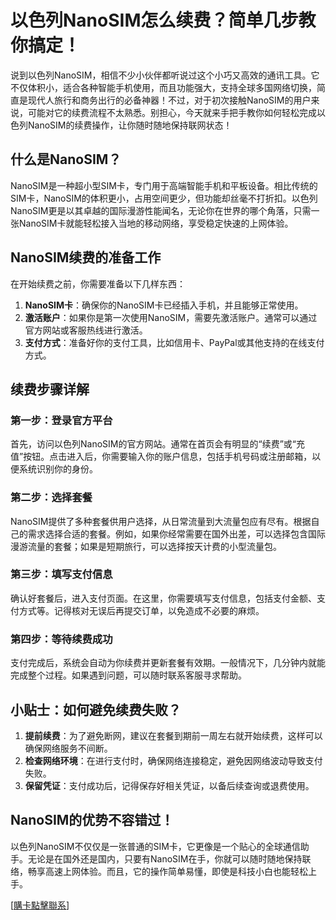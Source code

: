 # 以色列NanoSIM怎么续费？简单几步教你搞定！

说到以色列NanoSIM，相信不少小伙伴都听说过这个小巧又高效的通讯工具。它不仅体积小，适合各种智能手机使用，而且功能强大，支持全球多国网络切换，简直是现代人旅行和商务出行的必备神器！不过，对于初次接触NanoSIM的用户来说，可能对它的续费流程不太熟悉。别担心，今天就来手把手教你如何轻松完成以色列NanoSIM的续费操作，让你随时随地保持联网状态！

## 什么是NanoSIM？

NanoSIM是一种超小型SIM卡，专门用于高端智能手机和平板设备。相比传统的SIM卡，NanoSIM的体积更小，占用空间更少，但功能却丝毫不打折扣。以色列NanoSIM更是以其卓越的国际漫游性能闻名，无论你在世界的哪个角落，只需一张NanoSIM卡就能轻松接入当地的移动网络，享受稳定快速的上网体验。

## NanoSIM续费的准备工作

在开始续费之前，你需要准备以下几样东西：

1. **NanoSIM卡**：确保你的NanoSIM卡已经插入手机，并且能够正常使用。
2. **激活账户**：如果你是第一次使用NanoSIM，需要先激活账户。通常可以通过官方网站或客服热线进行激活。
3. **支付方式**：准备好你的支付工具，比如信用卡、PayPal或其他支持的在线支付方式。

## 续费步骤详解

### 第一步：登录官方平台

首先，访问以色列NanoSIM的官方网站。通常在首页会有明显的“续费”或“充值”按钮。点击进入后，你需要输入你的账户信息，包括手机号码或注册邮箱，以便系统识别你的身份。

### 第二步：选择套餐

NanoSIM提供了多种套餐供用户选择，从日常流量到大流量包应有尽有。根据自己的需求选择合适的套餐。例如，如果你经常需要在国外出差，可以选择包含国际漫游流量的套餐；如果是短期旅行，可以选择按天计费的小型流量包。

### 第三步：填写支付信息

确认好套餐后，进入支付页面。在这里，你需要填写支付信息，包括支付金额、支付方式等。记得核对无误后再提交订单，以免造成不必要的麻烦。

### 第四步：等待续费成功

支付完成后，系统会自动为你续费并更新套餐有效期。一般情况下，几分钟内就能完成整个过程。如果遇到问题，可以随时联系客服寻求帮助。

## 小贴士：如何避免续费失败？

1. **提前续费**：为了避免断网，建议在套餐到期前一周左右就开始续费，这样可以确保网络服务不间断。
2. **检查网络环境**：在进行支付时，确保网络连接稳定，避免因网络波动导致支付失败。
3. **保留凭证**：支付成功后，记得保存好相关凭证，以备后续查询或退费使用。

## NanoSIM的优势不容错过！

以色列NanoSIM不仅仅是一张普通的SIM卡，它更像是一个贴心的全球通信助手。无论是在国外还是国内，只要有NanoSIM在手，你就可以随时随地保持联络，畅享高速上网体验。而且，它的操作简单易懂，即使是科技小白也能轻松上手。

[[購卡點擊聯系](https://t.me/s/esim1088)]